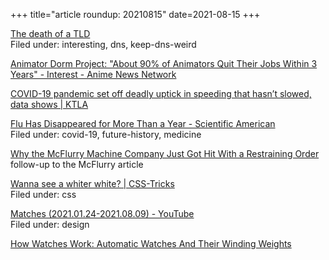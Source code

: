+++
title="article roundup: 20210815"
date=2021-08-15
+++

[The death of a TLD](https://blog.benjojo.co.uk/post/the-death-of-a-tld)  
Filed under: interesting, dns, keep-dns-weird

[Animator Dorm Project: "About 90% of Animators Quit Their Jobs Within 3 Years" - Interest - Anime News Network](https://www.animenewsnetwork.com/interest/2021-08-06/animator-dorm-project-about-90-percent-of-animators-quit-their-jobs-within-3-years/.175908)  

[COVID-19 pandemic set off deadly uptick in speeding that hasn’t slowed, data shows | KTLA](https://ktla.com/news/nationworld/covid-19-pandemic-set-off-deadly-uptick-in-speeding-that-hasnt-slowed-data-shows/)  

[Flu Has Disappeared for More Than a Year - Scientific American](https://www.scientificamerican.com/article/flu-has-disappeared-worldwide-during-the-covid-pandemic1/)  
Filed under: covid-19, future-history, medicine

[Why the McFlurry Machine Company Just Got Hit With a Restraining Order](https://www.vice.com/en/article/93ymbp/why-the-mcflurry-machine-company-just-got-hit-with-a-restraining-order)  
follow-up to the McFlurry article  

[Wanna see a whiter white? | CSS-Tricks](https://css-tricks.com/wanna-see-a-whiter-white/)  
Filed under: css

[Matches (2021.01.24-2021.08.09) - YouTube](https://www.youtube.com/watch?v=2chQKSGowjg)  
Filed under: design

[How Watches Work: Automatic Watches And Their Winding Weights](https://www.fratellowatches.com/how-watches-work-what-is-an-automatic-watch-and-what-different-types-of-winding-weights-are-there/)  
